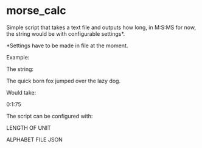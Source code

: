 # morse_calc

Simple script that takes a text file and outputs how long, in M:S:MS for now, the string would be with configurable settings*.

*Settings have to be made in file at the moment.

Example:

The string:

The quick born fox jumped over the lazy dog.

Would take:

0:1:75

The script can be configured with:

LENGTH OF UNIT

ALPHABET FILE JSON
